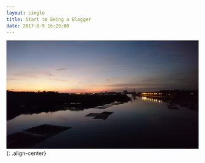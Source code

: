 ```yaml
---
layout: single
title: Start to Being a Blogger
date: 2017-8-9 16:29:00
---
```

![漁光橋1](/assets/images/album/漁光橋1.JPG){: .align-center}
